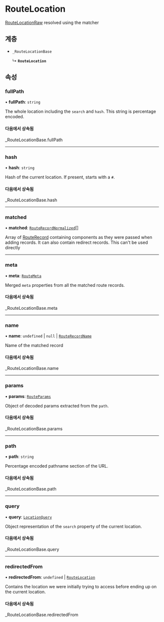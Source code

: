 # RouteLocation

[RouteLocationRaw](../type-aliases/RouteLocationRaw.md) resolved using the matcher

## 계층

- `_RouteLocationBase`

  ↳ **`RouteLocation`**

## 속성

### fullPath

• **fullPath**: `string`

The whole location including the `search` and `hash`. This string is
percentage encoded.

#### 다음에서 상속됨

\_RouteLocationBase.fullPath

___

### hash

• **hash**: `string`

Hash of the current location. If present, starts with a `#`.

#### 다음에서 상속됨

\_RouteLocationBase.hash

___

### matched

• **matched**: [`RouteRecordNormalized`](RouteRecordNormalized.md)[]

Array of [RouteRecord](../type-aliases/RouteRecord.md) containing components as they were
passed when adding records. It can also contain redirect records. This
can't be used directly

___

### meta

• **meta**: [`RouteMeta`](RouteMeta.md)

Merged `meta` properties from all the matched route records.

#### 다음에서 상속됨

\_RouteLocationBase.meta

___

### name

• **name**: `undefined` \| ``null`` \| [`RouteRecordName`](../type-aliases/RouteRecordName.md)

Name of the matched record

#### 다음에서 상속됨

\_RouteLocationBase.name

___

### params

• **params**: [`RouteParams`](../type-aliases/RouteParams.md)

Object of decoded params extracted from the `path`.

#### 다음에서 상속됨

\_RouteLocationBase.params

___

### path

• **path**: `string`

Percentage encoded pathname section of the URL.

#### 다음에서 상속됨

\_RouteLocationBase.path

___

### query

• **query**: [`LocationQuery`](../type-aliases/LocationQuery.md)

Object representation of the `search` property of the current location.

#### 다음에서 상속됨

\_RouteLocationBase.query

___

### redirectedFrom

• **redirectedFrom**: `undefined` \| [`RouteLocation`](RouteLocation.md)

Contains the location we were initially trying to access before ending up
on the current location.

#### 다음에서 상속됨

\_RouteLocationBase.redirectedFrom

